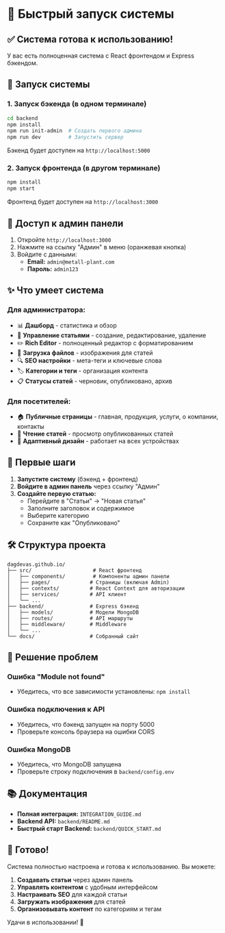# 🚀 Быстрый запуск системы

## ✅ Система готова к использованию!

У вас есть полноценная система с React фронтендом и Express бэкендом.

## 🔧 Запуск системы

### 1. Запуск бэкенда (в одном терминале)

```bash
cd backend
npm install
npm run init-admin  # Создать первого админа
npm run dev         # Запустить сервер
```

Бэкенд будет доступен на `http://localhost:5000`

### 2. Запуск фронтенда (в другом терминале)

```bash
npm install
npm start
```

Фронтенд будет доступен на `http://localhost:3000`

## 🔑 Доступ к админ панели

1. Откройте `http://localhost:3000`
2. Нажмите на ссылку "Админ" в меню (оранжевая кнопка)
3. Войдите с данными:
   - **Email:** `admin@metall-plant.com`
   - **Пароль:** `admin123`

## ✨ Что умеет система

### Для администратора:
- 📊 **Дашборд** - статистика и обзор
- 📝 **Управление статьями** - создание, редактирование, удаление
- ✏️ **Rich Editor** - полноценный редактор с форматированием
- 📁 **Загрузка файлов** - изображения для статей
- 🔍 **SEO настройки** - мета-теги и ключевые слова
- 🏷️ **Категории и теги** - организация контента
- 📋 **Статусы статей** - черновик, опубликовано, архив

### Для посетителей:
- 🏠 **Публичные страницы** - главная, продукция, услуги, о компании, контакты
- 📖 **Чтение статей** - просмотр опубликованных статей
- 📱 **Адаптивный дизайн** - работает на всех устройствах

## 🎯 Первые шаги

1. **Запустите систему** (бэкенд + фронтенд)
2. **Войдите в админ панель** через ссылку "Админ"
3. **Создайте первую статью:**
   - Перейдите в "Статьи" → "Новая статья"
   - Заполните заголовок и содержимое
   - Выберите категорию
   - Сохраните как "Опубликовано"

## 🛠️ Структура проекта

```
dagdevas.github.io/
├── src/                    # React фронтенд
│   ├── components/         # Компоненты админ панели
│   ├── pages/             # Страницы (включая Admin)
│   ├── contexts/          # React Context для авторизации
│   ├── services/          # API клиент
│   └── ...
├── backend/               # Express бэкенд
│   ├── models/            # Модели MongoDB
│   ├── routes/            # API маршруты
│   ├── middleware/        # Middleware
│   └── ...
└── docs/                  # Собранный сайт
```

## 🐛 Решение проблем

### Ошибка "Module not found"
- Убедитесь, что все зависимости установлены: `npm install`

### Ошибка подключения к API
- Убедитесь, что бэкенд запущен на порту 5000
- Проверьте консоль браузера на ошибки CORS

### Ошибка MongoDB
- Убедитесь, что MongoDB запущена
- Проверьте строку подключения в `backend/config.env`

## 📚 Документация

- **Полная интеграция:** `INTEGRATION_GUIDE.md`
- **Backend API:** `backend/README.md`
- **Быстрый старт Backend:** `backend/QUICK_START.md`

## 🎉 Готово!

Система полностью настроена и готова к использованию. Вы можете:

1. **Создавать статьи** через админ панель
2. **Управлять контентом** с удобным интерфейсом
3. **Настраивать SEO** для каждой статьи
4. **Загружать изображения** для статей
5. **Организовывать контент** по категориям и тегам

Удачи в использовании! 🚀
